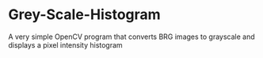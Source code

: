 # Grey-Scale-Histogram
A very simple OpenCV program that converts BRG images to grayscale and displays a pixel intensity histogram
